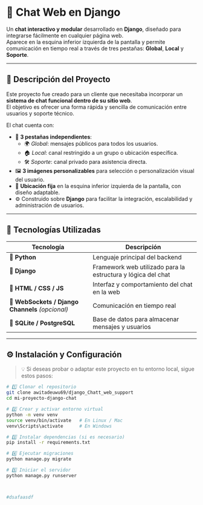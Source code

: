 # 💬 Chat Web en Django

Un **chat interactivo y modular** desarrollado en **Django**, diseñado para integrarse fácilmente en cualquier página web.  
Aparece en la esquina inferior izquierda de la pantalla y permite comunicación en tiempo real a través de tres pestañas: **Global**, **Local** y **Soporte**.

---

## 🧠 Descripción del Proyecto

Este proyecto fue creado para un cliente que necesitaba incorporar un **sistema de chat funcional dentro de su sitio web**.  
El objetivo es ofrecer una forma rápida y sencilla de comunicación entre usuarios y soporte técnico.

El chat cuenta con:
- 💬 **3 pestañas independientes**:  
  - 🌍 *Global*: mensajes públicos para todos los usuarios.  
  - 🏠 *Local*: canal restringido a un grupo o ubicación específica.  
  - 🛠️ *Soporte*: canal privado para asistencia directa.  
- 🖼️ **3 imágenes personalizables** para selección o personalización visual del usuario.  
- 📍 **Ubicación fija** en la esquina inferior izquierda de la pantalla, con diseño adaptable.  
- ⚙️ Construido sobre **Django** para facilitar la integración, escalabilidad y administración de usuarios.

---

## 🚀 Tecnologías Utilizadas

| Tecnología | Descripción |
|-------------|--------------|
| 🐍 **Python** | Lenguaje principal del backend |
| 🎯 **Django** | Framework web utilizado para la estructura y lógica del chat |
| 🧱 **HTML / CSS / JS** | Interfaz y comportamiento del chat en la web |
| 🧩 **WebSockets / Django Channels** *(opcional)* | Comunicación en tiempo real |
| 🧰 **SQLite / PostgreSQL** | Base de datos para almacenar mensajes y usuarios |

---

## ⚙️ Instalación y Configuración

> 💡 Si deseas probar o adaptar este proyecto en tu entorno local, sigue estos pasos:

```bash
# 1️⃣ Clonar el repositorio
git clone awitadeuwu69/django_Chatt_web_support
cd mi-proyecto-django-chat

# 2️⃣ Crear y activar entorno virtual
python -m venv venv
source venv/bin/activate   # En Linux / Mac
venv\Scripts\activate      # En Windows

# 3️⃣ Instalar dependencias (si es necesario)
pip install -r requirements.txt

# 4️⃣ Ejecutar migraciones
python manage.py migrate

# 5️⃣ Iniciar el servidor
python manage.py runserver



#dsafaasdf


